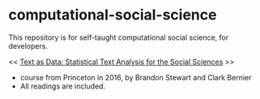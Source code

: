# computational-social-science
This repository is for self-taught computational social science, for developers.

<< [Text as Data: Statistical Text Analysis for the Social Sciences](resources/princeton-textasdata-syllabus-2016.pdf) >>
* course from Princeton in 2016, by Brandon Stewart and Clark Bernier
* All readings are included.
